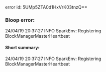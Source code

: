 error id: 5UMp5ZTA0d1HxVrK03tnzQ==
### Bloop error:

24/04/19 20:37:27 INFO SparkEnv: Registering BlockManagerMasterHeartbeat
#### Short summary: 

24/04/19 20:37:27 INFO SparkEnv: Registering BlockManagerMasterHeartbeat